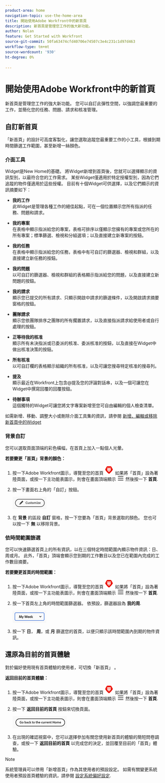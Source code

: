 ```yaml
---
product-area: home
navigation-topic: use-the-home-area
title: 開始使用Adobe Workfront中的新首頁
description: 新首頁是管理您工作的強大新功能。
author: Nolan
feature: Get Started with Workfront
source-git-commit: 50fa63474cfd40706e74507c3e4c231c1d97d463
workflow-type: tm+mt
source-wordcount: '930'
ht-degree: 0%

---
```



# 開始使用Adobe Workfront中的新首頁

新首頁是管理您工作的強大新功能。 您可以自訂此彈性空間，以強調您最重要的工作，並簡化您的任務、問題、請求和核准管理。

## 自訂新首頁

「新首頁」的設計可高度客製化，讓您選取追蹤您最重要工作的小工具，根據到期時間篩選工作範圍，甚至新增一絲顏色。

### 介面工具

Widget是New Home的基礎。 將Widget新增到首頁後，您就可以選擇顯示的資訊型別，以最符合您的工作需求。 某些Widget僅適用於特定授權型別，因為它們追蹤的物件僅適用於這些授權。 目前有十個Widget可供選擇，以及它們顯示的資訊摘要如下：

* **我的工作**\
    此Widget是管理各種工作的絕佳起點，可在一個位置顯示您所有指派的任務、問題和請求。

* **我的專案**\
    在表格中顯示指派給您的專案，表格可排序以僅顯示您擁有的專案或您所在的所有專案；標準篩選、檢視和分組選項；以及直接建立新專案的按鈕。

* **我的任務**\
    在表格中顯示指派給您的任務，表格中有可自訂的篩選器、檢視和群組，以及直接建立新任務的按鈕。

* **我的問題**\
    以可自訂的篩選器、檢視和群組的表格顯示指派給您的問題，以及直接建立新問題的按鈕。

* **我的請求**\
    顯示您已提交的所有請求、只顯示開啟中請求的篩選條件，以及開啟請求摘要窗格的按鈕。

* **團隊請求**\
    顯示您依團隊排序之團隊的所有擱置請求，以及直接指派請求給使用者或自行處理的按鈕。

* **正等待我的核准**\
    顯示所有未決指派或已委派的核准、委派核准的按鈕，以及直接在Widget中做出核准決策的按鈕。

* **所有核准**\
    以可自訂欄的表格顯示組織的所有核准，以及可讓您搜尋特定核准的搜尋列。

* **提及**\
    顯示最近在Workfront上包含@提及您的評論對話串，以及一個可讓您在Widget中撰寫回覆的回覆按鈕。

* **待辦事項**\
    這個獨特的Widget可讓您將文字專案新增至您可自由編輯的個人檢查清單。

如需新增、移動、調整大小或刪除介面工具集的資訊，請參閱 [新增、編輯或移除新首頁中的Widget](/help/quicksilver/workfront-basics/using-home/new-home/add-edit-remove-widgets-in-new-home.md)

### 背景自訂

您可以選取頁面頂端的彩色橫幅，在首頁上加入一點個人光暈。

**若要變更「首頁」背景的顏色：**

1. 按一下Adobe Workfront圖示，導覽至您的首頁 ![Adobe Workfront圖示](../new-home/assets/home-icon-30x29.png) 如果將「首頁」設為著陸頁面，或按一下主功能表圖示，則會在畫面頂端顯示 ![主要功能表圖示](../new-home/assets/main-menu-icon-left-nav.png) 然後按一下 **首頁**.

1. 按一下畫面右上角的「自訂」按鈕。

   ![自訂按鈕](../new-home/assets/customize-button.png)

1. 在 **背景** 的區段 **自訂** 窗格，按一下您要為「首頁」背景選取的顏色。 您也可以按一下 **無** 以移除背景。

### 依時間範圍篩選

您可以快速篩選首頁上的所有資訊，以在三個特定時間範圍內顯示物件資訊：日、周或月。 此外，「首頁」頂端會顯示您到期的工作數目以及您已在範圍內完成的工作數目摘要。

**若要變更首頁的時間範圍：**

1. 按一下Adobe Workfront圖示，導覽至您的首頁 ![Adobe Workfront圖示](../new-home/assets/home-icon-30x29.png) 如果將「首頁」設為著陸頁面，或按一下主功能表圖示，則會在畫面頂端顯示 ![主要功能表圖示](../new-home/assets/main-menu-icon-left-nav.png) 然後按一下 **首頁**.

1. 按一下首頁左上角的時間範圍篩選器。 依預設，篩選器設為 **我的周**.

   ![時間範圍篩選器下拉式清單](../new-home/assets/time-range-filter-dropdown-home.png)

1. 按一下 **日**， **周**，或 **月** 篩選您的首頁，以便只顯示該時間範圍內到期的物件資訊。

## 還原為目前的首頁體驗

對於偏好使用現有首頁體驗的使用者，可切換「新首頁」 。


**返回目前的首頁體驗：**

1. 按一下Adobe Workfront圖示，導覽至您的首頁 ![Adobe Workfront圖示](../new-home/assets/home-icon-30x29.png) 如果將「首頁」設為著陸頁面，或按一下主功能表圖示，則會在畫面頂端顯示 ![主要功能表圖示](../new-home/assets/main-menu-icon-left-nav.png) 然後按一下 **首頁**.

1. 按一下 **返回目前的首頁** 按鈕來切換頁面。

   ![返回目前的首頁按鈕](../new-home/assets/go-back-to-current-home-button.png)

1. 在出現的確認視窗中，您可以選擇參加有關您使用新首頁的體驗的簡短問卷調查，或按一下 **返回目前的首頁** 以完成您的決定，並回覆至目前的「首頁」體驗。

>[!NOTE]
>
> 系統管理員可以停用「新增首頁」作為其使用者的預設設定。 如需有關變更系統使用者預設首頁體驗的資訊，請參閱 [設定系統偏好設定](/help/quicksilver/administration-and-setup/manage-workfront/security/configure-security-preferences.md).
